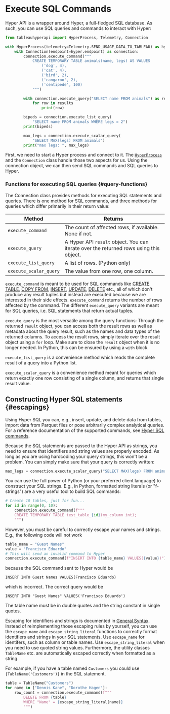 # Execute SQL Commands

Hyper API is a wrapper around Hyper, a full-fledged SQL database.
As such, you can use SQL queries and commands to interact with Hyper:

```python
from tableauhyperapi import HyperProcess, Telemetry, Connection

with HyperProcess(telemetry=Telemetry.SEND_USAGE_DATA_TO_TABLEAU) as hyper:
    with Connection(endpoint=hyper.endpoint) as connection:
        connection.execute_command("""
            CREATE TEMPORARY TABLE animals(name, legs) AS VALUES
                ('dog', 4),
                ('cat', 4),
                ('bird', 2),
                ('cangaroo', 2),
                ('centipede', 100)
            """)

        with connection.execute_query("SELECT name FROM animals") as results:
            for row in results
                print(row)

        bipeds = connection.execute_list_query(
            "SELECT name FROM animals WHERE legs = 2")
        print(bipeds)

        max_legs = connection.execute_scalar_query(
            "SELECT MAX(legs) FROM animals")
        print("max legs: ", max_legs)
```

First, we need to start a Hyper process and connect to it.
The [`HyperProcess`](../hyper-api/hyper_process.md) and the `Connection` class handle those two aspects for us.
Using the connection object, we can then send SQL commands and SQL queries to Hyper.

### Functions for executing SQL queries {#query-functions}

The Connection class provides methods for executing SQL statements and queries.
There is one method for SQL commands, and three methods for queries which differ primarily in their return value:

| Method   | Returns |
| ---- | ---- |
`execute_command` | The count of affected rows, if available. None if not. |
`execute_query`  | A Hyper API `result` object. You can iterate over the returned rows using this object. |
`execute_list_query` | A list of rows. (Python only) |
`execute_scalar_query` | The value from one row, one column. |

`execute_command` is meant to be used for SQL commands like
[CREATE TABLE](../sql/command/create_table), [COPY FROM](../sql/command/copy_from),
[INSERT](../sql/command/insert), [UPDATE](../sql/command/update),
[DELETE](../sql/command/delete) etc., all of which don't produce any
result tuples but instead are executed because we are interested in their
side effects. `execute_command` returns the number of rows affected by the
command.
The different `execute_query` variants are meant for SQL queries,
i.e. SQL statements that return actual tuples.

`execute_query` is the most versatile among the query functions:
Through the returned `result` object, you can access both the result rows
as well as metadata about the query result, such as the names and
data types of the returned columns.
To access the result rows, simply iterate over the result object using
a `for` loop.
Make sure to close the `result` object when it is no longer needed.
In Python, this can be ensured by using a `with` block.

`execute_list_query` is a convenience method which reads the complete
result of a query into a Python list.

`execute_scalar_query` is a convenience method meant for queries which
return exactly one row consisting of a single column, and returns
that single result value.

## Constructing Hyper SQL statements {#escapings}

Using Hyper SQL you can, e.g., insert, update, and delete data from tables, import data from
Parquet files or pose arbitrarily complex analytical queries.
For a reference documentation of the supported commands, see [Hyper SQL commands](/docs/sql/command/).

Because the SQL statements are passed to the Hyper API as strings, you need to ensure that
identifiers and string values are properly encoded.
As long as you are using hardcoding your query strings, this won't be a problem.
You can simply make sure that your query is correctly written:

```python
max_legs = connection.execute_scalar_query("SELECT MAX(legs) FROM animals")
```

You can use the full power of Python (or your preferred client language) to
construct your SQL strings. E.g., in Python, formatted string literals
(or "f-strings") are a very useful tool to build SQL commands:

```python
# Create 10 tables, just for fun...
for id in range(0, 10):
    connection.execute_command(f"""
    CREATE TEMPORARY TABLE test_table_{id}(my_column int);
    """)
```

However, you must be careful to correctly escape your names and strings.
E.g., the following code will not work

```python
table_name = "Guest Names"
value = "Francisco Eduardo"
# This will send an invalid command to Hyper
connection.execute_command(f"INSERT INTO {table_name} VALUES({value})")
```

because the SQL command sent to Hyper would be

```
INSERT INTO Guest Names VALUES(Francisco Eduardo)
```

which is incorrect. The correct query would be

```
INSERT INTO "Guest Names" VALUES('Francisco Eduardo')
```

The table name must be in double quotes and the string constant in single quotes.

Escaping for identifiers and strings is documented in [General Syntax](../sql/syntax.md).
Instead of reimplementing those escaping rules by yourself, you can use the `escape_name`
and `escape_string_literal` functions to correctly format identifiers and strings in
your SQL statements.
Use `escape_name` for identifers, such as column or table names.
Use `escape_string_literal` when you need to use quoted string values.
Furthermore, the utility classes `TableName` etc. are automatically escaped correctly when
formatted as a string.

For example, if you have a table named `Customers` you could use `{TableName('Customers')}` in the SQL statement.

```python
table = TableName("Customers")
for name in ["Dennis Kane", "Dorothe Hagen"]:
    row_count = connection.execute_command(f"""
        DELETE FROM {table}
        WHERE "Name" = {escape_string_literal(name)}
        """)
```